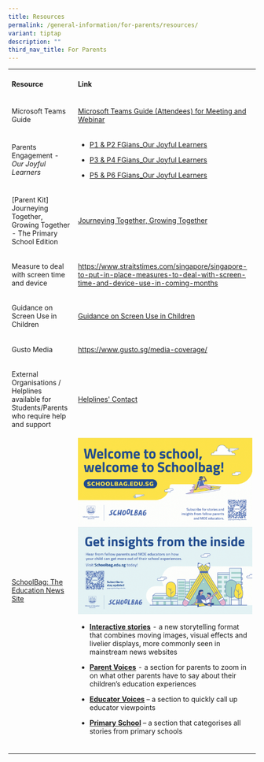```yaml
---
title: Resources
permalink: /general-information/for-parents/resources/
variant: tiptap
description: ""
third_nav_title: For Parents
---
```

<table style="minWidth: 50px">
<colgroup>
<col>
<col>
</colgroup>
<tbody>
<tr>
<td rowspan="1" colspan="1">
<h4><strong>Resource</strong></h4>
</td>
<td rowspan="1" colspan="1">
<h4><strong>Link</strong></h4>
</td>
</tr>
<tr>
<td rowspan="1" colspan="1">
<p>Microsoft Teams Guide</p>
</td>
<td rowspan="1" colspan="1">
<p><a href="/files/Useful Links (Parents)/2025_02_17_Microsoft_Teams_Guide__Attendees__Meeting___Webinar_Website.pdf" rel="noopener nofollow" target="_blank">Microsoft Teams Guide (Attendees) for Meeting and Webinar</a>
</p>
</td>
</tr>
<tr>
<td rowspan="1" colspan="1">
<p>Parents Engagement - <em>Our Joyful Learners</em>
</p>
</td>
<td rowspan="1" colspan="1">
<ul data-tight="true" class="tight">
<li>
<p><a href="/files/Useful Links (Parents)/P1___P2_FGians_Our_Joyful_Learners.pdf" rel="noopener nofollow" target="_blank">P1 &amp; P2 FGians_Our Joyful Learners</a>
</p>
</li>
<li>
<p><a href="/files/Useful Links (Parents)/P3___P4_FGians_Our_Joyful_Learners.pdf" rel="noopener nofollow" target="_blank">P3 &amp; P4 FGians_Our Joyful Learners</a>
</p>
</li>
<li>
<p><a href="/files/Useful Links (Parents)/P5___P6_FGians_Our_Joyful_Learners.pdf" rel="noopener nofollow" target="_blank">P5 &amp; P6 FGians_Our Joyful Learners</a>
</p>
</li>
</ul>
</td>
</tr>
<tr>
<td rowspan="1" colspan="1">
<p>[Parent Kit] Journeying Together, Growing Together - The Primary School
Edition</p>
</td>
<td rowspan="1" colspan="1">
<p><a href="https://file.go.gov.sg/pk-journeyingtogether-growingtogether-upperpri-pg.pdf" rel="noopener nofollow" target="_blank">Journeying Together, Growing Together</a>
</p>
</td>
</tr>
<tr>
<td rowspan="1" colspan="1">
<p>Measure to deal with screen time and device</p>
</td>
<td rowspan="1" colspan="1">
<p><a href="https://www.straitstimes.com/singapore/singapore-to-put-in-place-measures-to-deal-with-screen-time-and-device-use-in-coming-months" rel="noopener noreferrer nofollow" target="_blank">https://www.straitstimes.com/singapore/singapore-to-put-in-place-measures-to-deal-with-screen-time-and-device-use-in-coming-months</a>
</p>
</td>
</tr>
<tr>
<td rowspan="1" colspan="1">
<p>Guidance on Screen Use in Children</p>
</td>
<td rowspan="1" colspan="1">
<p><a href="/files/Useful Links (Parents)/Guidance_on_Screen_Use_in_Children__18_Jan__clean.pdf" rel="noopener nofollow" target="_blank">Guidance on Screen Use in Children</a>
</p>
</td>
</tr>
<tr>
<td rowspan="1" colspan="1">
<p>Gusto Media</p>
</td>
<td rowspan="1" colspan="1">
<p><a href="https://www.gusto.sg/media-coverage/" rel="noopener noreferrer nofollow" target="_blank">https://www.gusto.sg/media-coverage/</a>
</p>
</td>
</tr>
<tr>
<td rowspan="1" colspan="1">
<p>External Organisations / Helplines available for Students/Parents who
require help and support</p>
</td>
<td rowspan="1" colspan="1">
<p><a href="/files/Useful Links (Parents)/Helplines_Contact_Numbers.pdf" rel="noopener nofollow" target="_blank">Helplines' Contact</a>
</p>
</td>
</tr>
<tr>
<td rowspan="1" colspan="1">
<p></p>
<p><a href="https://www.schoolbag.edu.sg/" rel="noopener nofollow" target="_blank">SchoolBag: The Education News Site</a>
</p>
</td>
<td rowspan="1" colspan="1">
<div class="isomer-image-wrapper">
<img style="width: 100%" height="auto" width="100%" alt="" src="/images/For Parents/SB_Banner_Generic_V1.png">
</div>
<div class="isomer-image-wrapper">
<img style="width: 100%" height="auto" width="100%" alt="" src="/images/For Parents/SB_Banner_Generic_V2.png">
</div>
<ul data-tight="true" class="tight">
<li>
<p><strong><a href="https://www.schoolbag.edu.sg/story-tag/interactive-stories/" rel="noopener noreferrer nofollow" target="_blank">Interactive stories</a></strong> -
a new storytelling format that combines moving images, visual effects and
livelier displays, more commonly seen in mainstream news websites</p>
</li>
<li>
<p><strong><a href="https://www.schoolbag.edu.sg/story-tag/parent-voices/" rel="noopener noreferrer nofollow" target="_blank">Parent Voices</a></strong> -
a section for parents to zoom in on what other parents have to say about
their children’s education experiences</p>
</li>
<li>
<p><strong><a href="https://www.schoolbag.edu.sg/story-tag/educator-voices/" rel="noopener noreferrer nofollow" target="_blank">Educator Voices</a></strong> –
a section to quickly call up educator viewpoints</p>
</li>
<li>
<p><strong><a href="https://www.schoolbag.edu.sg/primary/" rel="noopener noreferrer nofollow" target="_blank">Primary School</a> </strong>–
a section that categorises all stories from primary schools</p>
</li>
</ul>
</td>
</tr>
<tr>
<td rowspan="1" colspan="1">
<p></p>
</td>
<td rowspan="1" colspan="1">
<p></p>
</td>
</tr>
</tbody>
</table>
<p></p>